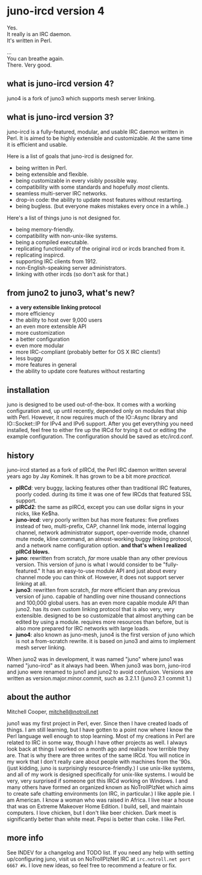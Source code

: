 # juno-ircd version 4

Yes.  
It really is an IRC daemon.  
It's written in Perl.  
  
...  
You can breathe again.  
There. Very good.  
  

## what is juno-ircd version 4?

juno4 is a fork of juno3 which supports mesh server linking.

## what is juno-ircd version 3?

juno-ircd is a fully-featured, modular, and usable IRC daemon written in Perl. It is aimed
to be highly extensible and customizable. At the same time it is efficient and usable.  

Here is a list of goals that juno-ircd is designed for.

* being written in Perl.
* being extensible and flexible.
* being customizable in every visibly possible way.
* compatibility with some standards and hopefully *most* clients.
* seamless multi-server IRC networks.
* drop-in code: the ability to update most features without restarting.
* being bugless. (but everyone makes mistakes every once in a while..)

Here's a list of things juno is not designed for.

* being memory-friendly.
* compatibility with non-unix-like systems.
* being a compiled executable.
* replicating functionality of the original ircd or ircds branched from it.
* replicating inspircd.
* supporting IRC clients from 1912.
* non-English-speaking server administrators.
* linking with other ircds (so don't ask for that.)

## from juno2 to juno3, what's new?

* **a very extensible linking protocol**
* more efficiency
* the ability to host over 9,000 users
* an even more extensible API
* more customization
* a better configuration
* even more modular
* more IRC-compliant (probably better for OS X IRC clients!)
* less buggy
* more features in general
* the ability to update core features without restarting

## installation

juno is designed to be used out-of-the-box. It comes with a working configuration and, up
until recently, depended only on modules that ship with Perl. However, it now requires
much of the IO::Async library and IO::Socket::IP for IPv4 and IPv6 support. After you get
everything you need installed, feel free to either fire up the IRCd for trying it out or
editing the example configuration. The configuration should be saved as etc/ircd.conf.

## history

juno-ircd started as a fork of pIRCd, the Perl IRC daemon written several years ago by Jay
Kominek. It has grown to be a bit more *practical*.  
  
* **pIRCd**: very buggy, lacking features other than traditional IRC features, poorly coded.
  during its time it was one of few IRCds that featured SSL support.
* **pIRCd2**: the same as pIRCd, except you can use dollar signs in your nicks, like Ke$ha.
* **juno-ircd**: very poorly written but has more features: five prefixes instead of two,
  multi-prefix, CAP, channel link mode, internal logging channel, network administrator
  support, oper-override mode, channel mute mode, kline command, an almost-working buggy
  linking protocol, and a network name configuration option.
**and that's when I realized pIRCd blows.**
* **juno**: rewritten from scratch, *far* more usable than any other previous version. This
  version of juno is what I would consider to be "fully-featured." It has an easy-to-use
  module API and just about every channel mode you can think of. However, it does not
  support server linking at all.
* **juno3**: rewritten from scratch, *far* more efficient than any previous version of juno.
  capable of handling over nine thousand connections and 100,000 global users. has an even
  more capable module API than juno2. has its own custom linking protocol that is also
  very, very extensible. designed to be so customizable that almost anything can be edited
  by using a module. requires more resources than before, but is also more prepared for
  IRC networks with large loads.
* **juno4**: also known as juno-mesh, juno4 is the first version of juno which is not a
  from-scratch rewrite. it is based on juno3 and aims to implement mesh server linking.
  
When juno2 was in development, it was named "juno" where juno1 was named "juno-ircd" as it
always had been. When juno3 was born, juno-ircd and juno were renamed to juno1 and juno2
to avoid confusion. Versions are written as version.major.minor.commit, such as 3.2.1.1
(juno3 2.1 commit 1.)

## about the author

Mitchell Cooper, mitchell@notroll.net  
  
juno1 was my first project in Perl, ever. Since then I have created loads of things. I am
still learning, but I have gotten to a point now where I know the Perl language well
enough to stop learning. Most of my creations in Perl are related to IRC in some way,
though I have other projects as well. I always look back at things I worked on a month ago
and realize how terrible they are. That is why there are three writes of the same IRCd.
You will notice in my work that I don't really care about people with machines from the
'90s. (just kidding, juno is surprisingly resource-friendly.) I use unix-like systems, and
all of my work is designed specifically for unix-like systems. I would be very, very
surprised if someone got this IRCd working on Windows. I and many others have formed an
organized known as NoTrollPlzNet which aims to create safe chatting environments (on IRC,
in particular.) I like apple pie. I am American. I know a woman who was raised in Africa.
I live near a house that was on Extreme Makeover Home Edition. I build, sell, and maintain
computers. I love chicken, but I don't like beer chicken. Dark meet is significantly
better than white meat. Pepsi is better than coke. I like Perl.

## more info

See INDEV for a changelog and TODO list. If you need any help with setting up/configuring
juno, visit us on NoTrollPlzNet IRC at `irc.notroll.net port 6667 #k`. I love new ideas,
so feel free to recommend a feature or fix.
